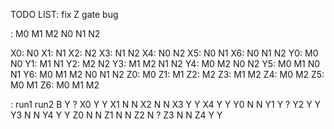 TODO LIST:
fix Z gate bug

:	M0	M1	M2	N0	N1	N2

X0: 			N0
X1: 				N1
X2: 					N2
X3: 				N1	N2
X4:				N0		N2
X5:				N0	N1
X6:				N0	N1	N2
Y0:	M0			N0
Y1:		M1			N1
Y2:			M2			N2
Y3:		M1	M2		N1	N2
Y4:	M0		M2	N0		N2
Y5:	M0	M1		N0	N1
Y6:	M0	M1	M2	N0	N1	N2
Z0:	M0
Z1:		M1
Z2:			M2
Z3:		M1	M2
Z4:	M0		M2
Z5:	M0	M1
Z6:	M0	M1	M2

:	run1	run2
B	Y		?
X0	Y		Y
X1	N		N
X2	N		N
X3	Y		Y
X4	Y		Y
Y0	N		N
Y1	Y		?
Y2	Y		Y
Y3	N		N
Y4	Y		Y
Z0	N		N
Z1	N		N
Z2	N		?
Z3	N		N
Z4	Y		Y